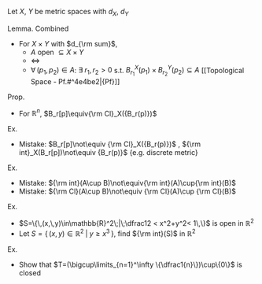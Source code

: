 
Let $X$, $Y$ be metric spaces with $d_X$, $d_Y$

Lemma. Combined
- For $X\times Y$ with $d_{\rm sum}$,
	- $A$ open $\subseteq X\times Y$
	- $\iff$
	- $\forall\,(p_1,\,p_2)\in A$:  $\exists\;r_1,\,r_2>0$  s.t.  ${B_{r_1}}^X(p_1)\times {B_{r_2}}^Y(p_2)\subseteq  A$  [[Topological Space - Pf.#^4e4be2|{Pf}]]

Prop.
- For $\mathbb{R}^n$,  $B_r[p]\equiv{\rm Cl}_X({B_r(p)})$

Ex.
- Mistake:  $B_r[p]\not\equiv {\rm Cl}_X({B_r(p)})$ , ${\rm int}_X(B_r[p])\not\equiv {B_r(p)}$  {e.g. discrete metric}

Ex.
- Mistake:  ${\rm int}(A\cup B)\not\equiv{\rm int}(A)\cup{\rm int}(B)$   
- Mistake:  ${\rm Cl}(A\cup B)\not\equiv {\rm Cl}(A)\cup {\rm Cl}(B)$

Ex.
- $S=\{\,(x,\,y)\in\mathbb{R}^2\;|\;\dfrac12 < x^2+y^2< 1\,\}$  is open in $\mathbb{R}^2$
- Let $S=\{\,(x,\,y)\in\mathbb{R}^2\;|\;y\geq x^3\,\}$, find ${\rm int}(S)$ in $\mathbb{R}^2$

Ex.
- Show that $T=(\bigcup\limits_{n=1}^\infty \{\dfrac1{n}\})\cup\{0\}$ is closed